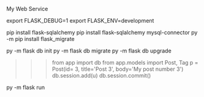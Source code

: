 My Web Service

export FLASK_DEBUG=1
export FLASK_ENV=development

pip install flask-sqlalchemy
pip install flask-sqlalchemy mysql-connector
py -m pip install flask_migrate

<!-- DB Migration -->
py -m flask db init
py -m flask db migrate
py -m flask db upgrade

<!--  Test DB fof incert Post -->
>>> from app import db
>>> from app.models import Post, Tag
>>> p = Post(id= 3, title='Post 3', body='My post number 3')
>>> db.session.add(u)
>>> db.session.commit()

py -m flask run
